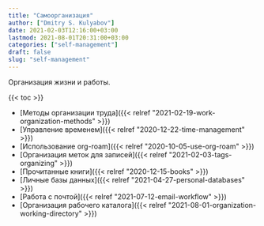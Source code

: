 ```yaml
---
title: "Самоорганизация"
author: ["Dmitry S. Kulyabov"]
date: 2021-02-03T12:16:00+03:00
lastmod: 2021-08-01T20:31:00+03:00
categories: ["self-management"]
draft: false
slug: "self-management"
---
```


Организация жизни и работы.

<!--more-->

{{< toc >}}

-   [Методы организации труда]({{< relref "2021-02-19-work-organization-methods" >}})
-   [Управление временем]({{< relref "2020-12-22-time-management" >}})
-   [Использование org-roam]({{< relref "2020-10-05-use-org-roam" >}})
-   [Организация меток для записей]({{< relref "2021-02-03-tags-organizing" >}})
-   [Прочитанные книги]({{< relref "2020-12-15-books" >}})
-   [Личные базы данных]({{< relref "2021-04-27-personal-databases" >}})
-   [Работа с почтой]({{< relref "2021-07-12-email-workflow" >}})
-   [Организация рабочего каталога]({{< relref "2021-08-01-organization-working-directory" >}})
